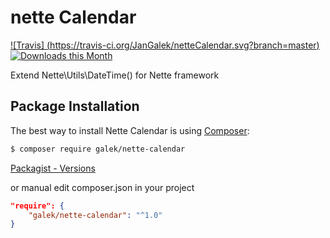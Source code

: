 # nette Calendar

[![Travis] (https://travis-ci.org/JanGalek/netteCalendar.svg?branch=master)](https://travis-ci.org/JanGalek/netteCalendar)
[![Downloads this Month](https://img.shields.io/packagist/dm/galek/nette-calendar.svg)](https://packagist.org/packages/galek/nette-calendar)

Extend Nette\Utils\DateTime() for Nette framework


Package Installation
-------------------

The best way to install Nette Calendar is using [Composer](http://getcomposer.org/):

```sh
$ composer require galek/nette-calendar
```

[Packagist - Versions](https://packagist.org/packages/galek/nette-calendar)

or manual edit composer.json in your project

```json
"require": {
    "galek/nette-calendar": "^1.0"
}
```